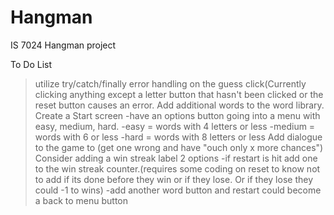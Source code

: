 # Hangman
IS 7024 Hangman project

To Do List
>utilize try/catch/finally error handling on the guess click(Currently clicking anything except a letter button that hasn't been clicked or the reset button causes an error.
>Add additional words to the word library.
>Create a Start screen
  -have an options button going into a menu with easy, medium, hard.
    -easy   = words with 4 letters or less
    -medium = words with 6 or less
    -hard   = words with 8 letters or less
>Add dialogue to the game to (get one wrong and have "ouch only x more chances")
>Consider adding a win streak label 2 options 
  -if restart is hit add one to the win streak counter.(requires some coding on reset to know not to add if its done before they win or if they lose. Or if they lose they could -1 to wins)
  -add another word button and restart could become a back to menu button  
